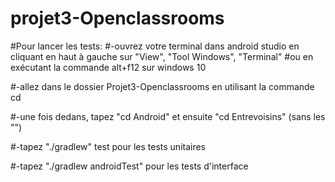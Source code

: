 # projet3-Openclassrooms

#Pour lancer les tests: 
#-ouvrez votre terminal dans android studio en cliquant en haut à gauche sur "View", "Tool Windows", "Terminal"
#ou en exécutant la commande alt+f12 sur windows 10

#-allez dans le dossier Projet3-Openclassrooms en utilisant la commande cd 

#-une fois dedans, tapez "cd Android" et ensuite "cd Entrevoisins" (sans les "")

#-tapez  "./gradlew" test pour les tests unitaires 

#-tapez "./gradlew androidTest" pour les tests d'interface

